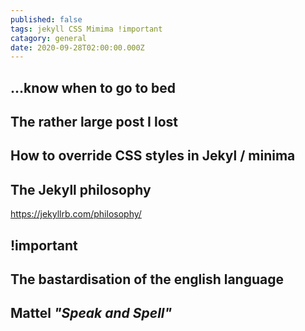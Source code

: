 ```yaml
---
published: false
tags: jekyll CSS Mimima !important
catagory: general
date: 2020-09-28T02:00:00.000Z
---
```

## ...know when to go to bed

## The rather large post I lost

## How to override CSS styles in Jekyl / minima

## The Jekyll philosophy

https://jekyllrb.com/philosophy/

## !important

## The bastardisation of the english language

## Mattel *"Speak and Spell"*
